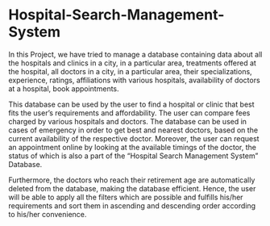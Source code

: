 # Hospital-Search-Management-System

In this Project, we have tried to manage a database containing data about all the hospitals and clinics in a city, in a particular area, treatments offered at the hospital, all doctors in a city, in a particular area, their specializations, experience, ratings, affiliations with various hospitals, availability of doctors at a hospital, book appointments.<br/>

This database can be used by the user to find a hospital or clinic that best fits the user’s requirements and affordability. The user can compare fees charged by various hospitals and doctors. The database can be used in cases of emergency in order to get best and nearest doctors, based on the current availability of the respective doctor. Moreover, the user can request an appointment online by looking at the available timings of the doctor, the status of which is also a part of the “Hospital Search Management System” Database.<br/>

Furthermore, the doctors who reach their retirement age are automatically deleted from the database, making the database efficient.
Hence, the user will be able to apply all the filters which are possible and fulfills his/her requirements and sort them in ascending and descending order according to his/her convenience.
